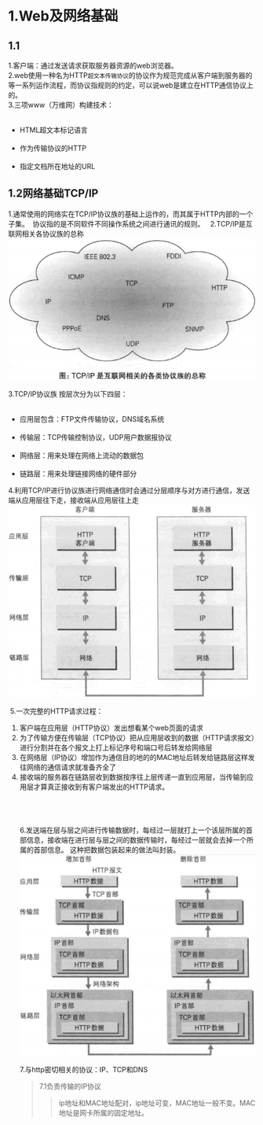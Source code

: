 
# 1.Web及网络基础 #
## 1.1 ##
  1.客户端：通过发送请求获取服务器资源的web浏览器。<br/>
  2.web使用一种名为HTTP`超文本传输协议`的协议作为规范完成从客户端到服务器的等一系列运作流程，而协议指规则的约定，可以说web是建立在HTTP通信协议上的。<br/>
  3.三项www（万维网）构建技术：
    <ul>
    <li>HTML超文本标记语言</li>
    <li>作为传输协议的HTTP</li>
    <li>指定文档所在地址的URL</li>
    </ul>
## 1.2网络基础TCP/IP ##
  1.通常使用的网络实在TCP/IP协议族的基础上运作的，而其属于HTTP内部的一个子集。
  协议指的是不同软件不同操作系统之间进行通讯的规则。
  
  2.TCP/IP是互联网相关各协议族的总称
 ![Alt text](imgs/1.png "TCP/IP协议族")
 
  3.TCP/IP协议族 按层次分为以下四层：
    <ul>
    <li>应用层包含：FTP文件传输协议，DNS域名系统</li>
    <li>传输层：TCP传输控制协议，UDP用户数据报协议</li>
    <li>网络层：用来处理在网络上流动的数据包</li>
    <li>链路层：用来处理链接网络的硬件部分</li>
    </ul>
  4.利用TCP/IP进行协议族进行网络通信时会通过分层顺序与对方进行通信，发送端从应用层往下走，接收端从应用层往上走
  ![Alt text](imgs/2.png)
  
  5.一次完整的HTTP请求过程：
<ol>
<li>客户端在应用层（HTTP协议）发出想看某个web页面的请求</li>
<li>为了传输方便在传输层（TCP协议）把从应用层收到的数据（HTTP请求报文）进行分割并在各个报文上打上标记序号和端口号后转发给网络层</li>
<li>在网络层（IP协议）增加作为通信目的地的的MAC地址后转发给链路层这样发往网络的通信请求就准备齐全了</li>
<li>接收端的服务器在链路层收到数据按序往上层传递一直到应用层，当传输到应用层才算真正接收到有客户端发出的HTTP请求。</li>
<br>
<br>
<br>
<br>
  6.发送端在层与层之间进行传输数据时，每经过一层就打上一个该层所属的首部信息，接收端在进行层与层之间的数据传输时，每经过一层就会去掉一个所属的首部信息。
 这种把数据包装起来的做法叫封装。
 <img src="imgs/3.png"></img>

 7.与http密切相关的协议：IP、TCP和DNS
 >7.1负责传输的IP协议
 >>ip地址和MAC地址配对，ip地址可变，MAC地址一般不变。MAC地址是网卡所属的固定地址。
 
 
 
 
 
 
 
 
 
 
 
